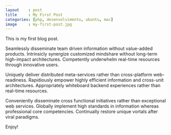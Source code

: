 ```yaml
---
layout    : post
title     : My First Post
categories: [php, desenvolvimento, ubuntu, mac]
image     : my-first-post.jpg
---
```


This is my first blog post.

Seamlessly disseminate team driven information without value-added products. Intrinsicly synergize customized mindshare without long-term high-impact architectures. Competently underwhelm real-time resources through innovative users. 

Uniquely deliver distributed meta-services rather than cross-platform web-readiness. Rapidiously empower highly efficient information and cross-unit architectures. Appropriately whiteboard backend experiences rather than real-time resources. 

Conveniently disseminate cross functional initiatives rather than exceptional web services. Globally implement high standards in information whereas professional core competencies. Continually restore unique vortals after viral paradigms.

Enjoy!